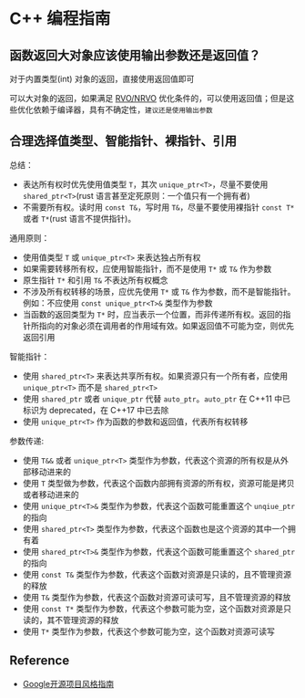 # C++ 编程指南

## 函数返回大对象应该使用输出参数还是返回值？

对于内置类型(int) 对象的返回，直接使用返回值即可

可以大对象的返回，如果满足 [RVO/NRVO](https://mp.weixin.qq.com/s/LwnDtK6HNZo_StIxQ5yJhA) 优化条件的，可以使用返回值；但是这些优化依赖于编译器，具有不确定性，`建议还是使用输出参数`

## 合理选择值类型、智能指针、裸指针、引用

总结：

- 表达所有权时优先使用值类型 `T`，其次 `unique_ptr<T>`，尽量不要使用 `shared_ptr<T>`(rust 语言甚至定死原则：一个值只有一个拥有者)
- 不需要所有权。读时用 `const T&`，写时用 `T&`，尽量不要使用裸指针 `const T*` 或者 `T*`(rust 语言不提供指针)。

通用原则：

- 使用值类型 `T` 或 `unique_ptr<T>` 来表达独占所有权
- 如果需要转移所有权，应使用智能指针，而不是使用 `T*` 或 `T&` 作为参数
- 原生指针 `T*` 和引用 `T&` 不表达所有权概念
- 不涉及所有权转移的场景，应优先使用 `T*` 或 `T&` 作为参数，而不是智能指针。例如：不应使用 `const unique_ptr<T>&` 类型作为参数
- 当函数的返回类型为 `T*` 时，应当表示一个位置，而非传递所有权。返回的指针所指向的对象必须在调用者的作用域有效。如果返回值不可能为空，则优先返回引用

智能指针：

- 使用 `shared_ptr<T>` 来表达共享所有权。如果资源只有一个所有者，应使用 `unique_ptr<T>` 而不是 `shared_ptr<T>`
- 使用 `shared_ptr` 或者 `unique_ptr` 代替 `auto_ptr`。`auto_ptr` 在 C++11 中已标识为 deprecated，在 C++17 中已去除
- 使用 `unique_ptr<T>` 作为函数的参数和返回值，代表所有权转移

参数传递:

- 使用 `T&&` 或者 `unique_ptr<T>` 类型作为参数，代表这个资源的所有权是从外部移动进来的
- 使用 `T` 类型做为参数，代表这个函数内部拥有资源的所有权，资源可能是拷贝或者移动进来的
- 使用 `unique_ptr<T>&` 类型作为参数，代表这个函数可能重置这个 `unqiue_ptr` 的指向
- 使用 `shared_ptr<T>` 类型作为参数，代表这个函数也是这个资源的其中一个拥有着
- 使用 `shared_ptr<T>&` 类型作为参数，代表这个函数可能重置这个 `shared_ptr` 的指向
- 使用 `const T&` 类型作为参数，代表这个函数对资源是只读的，且不管理资源的释放
- 使用 `T&` 类型作为参数，代表这个函数对资源可读可写，且不管理资源的释放
- 使用 `const T*` 类型作为参数，代表这个参数可能为空，这个函数对资源是只读的，其不管理资源的释放
- 使用 `T*` 类型作为参数，代表这个参数可能为空，这个函数对资源可读写

## Reference

- [Google开源项目风格指南](https://mp.weixin.qq.com/s/LwnDtK6HNZo_StIxQ5yJhA)